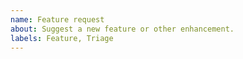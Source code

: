 ```yaml
---
name: Feature request
about: Suggest a new feature or other enhancement.
labels: Feature, Triage
---
```


